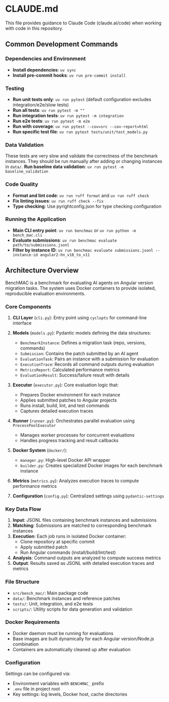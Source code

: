 # CLAUDE.md

This file provides guidance to Claude Code (claude.ai/code) when working with code in this repository.

## Common Development Commands

### Dependencies and Environment
- **Install dependencies**: `uv sync`
- **Install pre-commit hooks**: `uv run pre-commit install`

### Testing
- **Run unit tests only**: `uv run pytest` (default configuration excludes integration/e2e/slow tests)
- **Run all tests**: `uv run pytest -m ""`
- **Run integration tests**: `uv run pytest -m integration`
- **Run e2e tests**: `uv run pytest -m e2e`
- **Run with coverage**: `uv run pytest --cov=src --cov-report=html`
- **Run specific test file**: `uv run pytest tests/unit/test_models.py`

### Data Validation
These tests are very slow and validate the correctness of the benchmark instances.
They should be run manually after adding or changing instances in `data/`.
**Run baseline data validation**: `uv run pytest -m baseline_validation`



### Code Quality
- **Format and lint code**: `uv run ruff format` and `uv run ruff check`
- **Fix linting issues**: `uv run ruff check --fix`
- **Type checking**: Use pyrightconfig.json for type checking configuration

### Running the Application
- **Main CLI entry point**: `uv run benchmac` or `uv run python -m bench_mac.cli`
- **Evaluate submissions**: `uv run benchmac evaluate path/to/submissions.jsonl`
- **Filter by instance ID**: `uv run benchmac evaluate submissions.jsonl --instance-id angular2-hn_v10_to_v11`

## Architecture Overview

BenchMAC is a benchmark for evaluating AI agents on Angular version migration tasks. The system uses Docker containers to provide isolated, reproducible evaluation environments.

### Core Components

1. **CLI Layer** (`cli.py`): Entry point using `cyclopts` for command-line interface
2. **Models** (`models.py`): Pydantic models defining the data structures:
   - `BenchmarkInstance`: Defines a migration task (repo, versions, commands)
   - `Submission`: Contains the patch submitted by an AI agent
   - `EvaluationTask`: Pairs an instance with a submission for evaluation
   - `ExecutionTrace`: Records all command outputs during evaluation
   - `MetricsReport`: Calculated performance metrics
   - `EvaluationResult`: Success/failure result with details

3. **Executor** (`executor.py`): Core evaluation logic that:
   - Prepares Docker environment for each instance
   - Applies submitted patches to Angular projects
   - Runs install, build, lint, and test commands
   - Captures detailed execution traces

4. **Runner** (`runner.py`): Orchestrates parallel evaluation using `ProcessPoolExecutor`
   - Manages worker processes for concurrent evaluations
   - Handles progress tracking and result callbacks

5. **Docker System** (`docker/`):
   - `manager.py`: High-level Docker API wrapper
   - `builder.py`: Creates specialized Docker images for each benchmark instance

6. **Metrics** (`metrics.py`): Analyzes execution traces to compute performance metrics
7. **Configuration** (`config.py`): Centralized settings using `pydantic-settings`

### Key Data Flow

1. **Input**: JSONL files containing benchmark instances and submissions
2. **Matching**: Submissions are matched to corresponding benchmark instances
3. **Execution**: Each job runs in isolated Docker container:
   - Clone repository at specific commit
   - Apply submitted patch
   - Run Angular commands (install/build/lint/test)
4. **Analysis**: Command outputs are analyzed to compute success metrics
5. **Output**: Results saved as JSONL with detailed execution traces and metrics

### File Structure
- `src/bench_mac/`: Main package code
- `data/`: Benchmark instances and reference patches
- `tests/`: Unit, integration, and e2e tests
- `scripts/`: Utility scripts for data generation and validation

### Docker Requirements
- Docker daemon must be running for evaluations
- Base images are built dynamically for each Angular version/Node.js combination
- Containers are automatically cleaned up after evaluation

### Configuration
Settings can be configured via:
- Environment variables with `BENCHMAC_` prefix
- `.env` file in project root
- Key settings: log levels, Docker host, cache directories